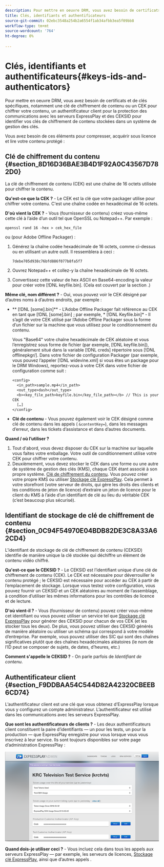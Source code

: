 ```yaml
---
description: Pour mettre en oeuvre DRM, vous avez besoin de certificats et de clés spécifiques, notamment une clé de chiffrement de contenu ou un CEK pour chiffrer votre contenu, un authentificateur client pour la protection des communications avec les serveurs ExpressPlay et des CEKSID pour identifier vos clés de chiffrement de contenu stockées dans un système de gestion des clés.
title: Clés, identifiants et authentificateurs
source-git-commit: 02ebc3548a254b2a6554f1ab34afbb3ea5f09bb8
workflow-type: tm+mt
source-wordcount: '764'
ht-degree: 0%

---
```


# Clés, identifiants et authentificateurs{#keys-ids-and-authenticators}

Pour mettre en oeuvre DRM, vous avez besoin de certificats et de clés spécifiques, notamment une clé de chiffrement de contenu ou un CEK pour chiffrer votre contenu, un authentificateur client pour la protection des communications avec les serveurs ExpressPlay et des CEKSID pour identifier vos clés de chiffrement de contenu stockées dans un système de gestion des clés.

Vous avez besoin de ces éléments pour compresser, acquérir sous licence et lire votre contenu protégé :

## Clé de chiffrement du contenu {#section_8D16D36BAE3B4D1F92A0C43567D782D0}

La clé de chiffrement de contenu (CEK) est une chaîne de 16 octets utilisée pour chiffrer le contenu.

**Qu&#39;est-ce que la CEK ?** - Le CEK est la clé que votre packager utilise pour chiffrer votre contenu. C&#39;est une chaîne codée en hexadécimal de 16 octets.

**D&#39;où vient la CEK ?** - Vous (fournisseur de contenu) créez vous-même cette clé à l’aide d’un outil tel que OpenSSL ou Notepad++. Par exemple :

```
openssl rand 16 -hex > cek_hex_file
```

ou (pour Adobe Offline Packager) :

1. Générez la chaîne codée hexadécimale de 16 octets, comme ci-dessus ou en utilisant un autre outil. Il ressemblera à ceci :

   ```
   7debe705d938c76bfd886f077b8fa5f7
   ```

1. Ouvrez Notepad++ et collez-y la chaîne hexadécimale de 16 octets.
1. Convertissez cette valeur de hex ASCII en Base64-encoding la valeur pour créer votre [!DNL keyfile.bin]. (Cela est couvert par la section [](../../multi-drm-workflows/quick-start/package-your-content.md).)

**Même clé, nom différent ?** - Oui, vous pouvez voir le CEK désigné par d’autres noms à d’autres endroits, par exemple :

* ** [!DNL [some].bin]** - L’Adobe Offline Packager fait référence au CEK en tant que [!DNL [some].bin] ; par exemple, * [!DNL Keyfile.bin]* - Il s’agit de votre CEK utilisé par l’Adobe Offline Packager sous la forme d’un fichier sur la machine que vous utilisez pour le conditionnement du contenu.

  Vous &quot;Base64&quot; votre chaîne hexadécimale de CEK aléatoire et vous l’enregistrez sous forme de fichier (par exemple, [!DNL keyfile.bin]), généralement situé dans la variable [!DNL creds] répertoire sous [!DNL offlinepkgr/]. Dans votre fichier de configuration Packager (par exemple, vous pouvez l’appeler [!DNL widevine.xml] si vous êtes un package pour le DRM Windows), reportez-vous à votre CEK dans votre fichier de configuration comme suit :

  ```
  <config>  
    <in_path>sample.mp4</in_path>  
    <out_type>dash</out_type>
    <b><key_file_path>keyfile.bin</key_file_path></b> // This is your CEK  
    […] 
  </config> 
  ```

* **Clé de contenu** - Vous pouvez également voir le CEK désigné comme clé de contenu dans les appels ( `&contentKey=`), dans les messages d’erreur, dans les tickets d’assistance et dans d’autres documents.

**Quand / où l’utiliser ?**

1. Tout d&#39;abord, vous devez disposer du CEK sur la machine sur laquelle vous faites votre emballage. Votre outil de conditionnement utilise votre CEK pour chiffrer votre contenu.
1. Deuxièmement, vous devez stocker le CEK dans une forme ou une autre de système de gestion des clés (KMS), chaque CEK étant associé à son propre système. [Clé de chiffrement du contenu](../../multi-drm-workflows/glossary/glossary-cek.md). Vous pouvez créer votre propre KMS ou utiliser [Stockage clé ExpressPlay](https://www.expressplay.com/developer/key-storage/). Cela permet à votre storefront (votre serveur de droits, qui gère les droits des clients et les conditions de jeton de licence) d’extraire un jeton de licence pour le client du KMS à l’aide d’un identifiant de clé au lieu du véritable CEK (c’est beaucoup plus sécurisé).

## Identifiant de stockage de clé de chiffrement de contenu {#section_0C94F54970E04BDB82DE3C8A33A62CD4}

L’identifiant de stockage de clé de chiffrement de contenu (CEKSID) identifie de manière unique la clé stockée qui déchiffre un élément de contenu vidéo chiffré.

**Qu&#39;est-ce que le CEKSID ?** - Le CEKSID est l’identifiant unique d’une clé de chiffrement de contenu (CEK). Le CEK est nécessaire pour déverrouiller le contenu protégé ; le CEKSID est nécessaire pour accéder au CEK à partir de l’emplacement de stockage. Lorsque vous testez votre configuration, vous pouvez fournir un CEKSID et un CEK aléatoires au moment de l’assemblage, à condition d’utiliser les mêmes informations pour les contrôles de licence et de lecture.

**D&#39;où vient-il ?** - Vous (fournisseur de contenu) pouvez créer vous-même cet identifiant ou vous pouvez utiliser un service tel que [Stockage clé ExpressPlay](https://www.expressplay.com/developer/key-storage/) pour générer des CEKSID pour chacun de vos CEK (et les stocker tous les deux). De plus, vous pouvez utiliser des CEKSID générés de manière aléatoire ou utiliser un schéma qui correspond à votre modèle d’entreprise. Par exemple, vous pouvez utiliser des SIC qui sont des chaînes significatives plutôt que des chaînes hexadécimales aléatoires (le nom de l’ID peut se composer de sujets, de dates, d’heures, etc.)

**Comment s&#39;appelle le CEKSID ?** - On parle parfois de *Identifiant de contenu*.

## Authentificateur client {#section_F9DDBAA54C544D82A42320CBEEB6CD74}

L’authentificateur client est une clé que vous obtenez d’ExpressPlay lorsque vous y configurez un compte administrateur. L’authentificateur est utilisé dans les communications avec les serveurs ExpressPlay.

**Que sont les authentificateurs de clients ?** - Les deux authentificateurs client constituent la paire d’identifiants — un pour les tests, un pour la production — que ExpressPlay enregistre pour vous lorsque vous vous inscrivez à leur service. Ils sont toujours disponibles sur votre page d’administration ExpressPlay :
<!--<a id="fig_c5h_xdl_wv"></a>-->

![](assets/expressplay_admin_dashboard-web.png)

**Quand dois-je utiliser ceci ?** - Vous incluez cela dans tous les appels aux serveurs ExpressPlay — par exemple, les serveurs de licences, [Stockage clé ExpressPlay](https://www.expressplay.com/developer/key-storage/), ainsi que d’autres appels .
